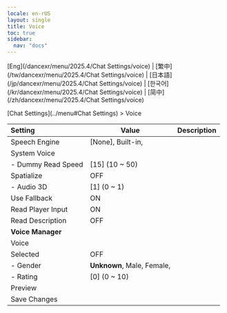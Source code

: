 ```yaml
---
locale: en-rUS
layout: single
title: Voice
toc: true
sidebar:
  nav: "docs"
---
```

[Eng](/dancexr/menu/2025.4/Chat Settings/voice) | [繁中](/tw/dancexr/menu/2025.4/Chat Settings/voice) | [日本語](/jp/dancexr/menu/2025.4/Chat Settings/voice) | [한국어](/kr/dancexr/menu/2025.4/Chat Settings/voice) | [简中](/zh/dancexr/menu/2025.4/Chat Settings/voice)

[Chat Settings](../menu#Chat Settings) > Voice



| Setting | Value | Description |
| :--- | --- | :--- |
| Speech Engine | [None], Built-in,  |  |
| System Voice |  |  |
|- Dummy Read Speed | [15] (10 ~ 50) | 
| Spatialize | OFF | 
|- Audio 3D | [1] (0 ~ 1) | 
| Use Fallback | ON | 
| Read Player Input | ON | 
| Read Description | OFF | 
|**Voice Manager** | | 
| Voice |  |  |
| Selected | OFF | 
|- Gender | **Unknown**, Male, Female,  | 
|- Rating | [0] (0 ~ 10) | 
| Preview || 
| Save Changes || 
